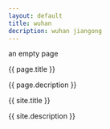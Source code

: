 ```yaml
---
layout: default
title: wuhan
decription: wuhan jiangong
---
```


an empty page

{{ page.title }}

{{ page.decription }}

{{ site.title }}

{{ site.description }}